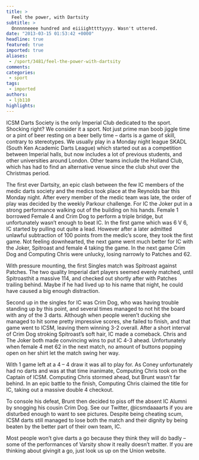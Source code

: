 ```yaml
---
title: >
  Feel the power, with Dartsity
subtitle: >
  Onnnnneeee hundred and eiiiighttttyyyy. Wasn't uttered.
date: "2013-03-15 01:53:42 +0000"
headline: true
featured: true
imported: true
aliases:
 - /sport/3481/feel-the-power-with-dartsity
comments:
categories:
 - sport
tags:
 - imported
authors:
 - ljb110
highlights:
---
```


ICSM Darts Society is the only Imperial Club dedicated to the sport. Shocking right? We consider it a sport. Not just prime man boob jiggle time or a pint of beer resting on a beer belly time – darts is a game of skill, contrary to stereotypes. We usually play in a Monday night league SKADL (South Ken Academic Darts League) which started out as a competition between Imperial halls, but now includes a lot of previous students, and other universities around London. Other teams include the Holland Club, which has had to find an alternative venue since the club shut over the Christmas period.

The first ever Dartsity, an epic clash between the few IC members of the medic darts society and the medics took place at the Reynolds bar this Monday night. After every member of the medic team was late, the order of play was decided by the weekly Parkour challenge. For IC the Joker put in a strong performance walking out of the building on his hands. Female 1 borrowed Female 4 and Crim Dog to perform a triple bridge, but unfortunately wasn’t enough to beat IC. In the first game which was 6 V 6, IC started by pulling out quite a lead. However after a later admitted unlawful subtraction of 100 points from the medic’s score, they took the first game. Not feeling downhearted, the next game went much better for IC with the Joker, Spitroast and female 4 taking the game. In the next game Crim Dog and Computing Chris were unlucky, losing narrowly to Patches and 62.

With pressure mounting, the first Singles match was Spitroast against Patches. The two quality Imperial dart players seemed evenly matched, until Spitroasthit a massive 114, and checked out shortly after with Patches trailing behind. Maybe if he had lived up to his name that night, he could have caused a big enough distraction.

Second up in the singles for IC was Crim Dog, who was having trouble standing up by this point, and several times managed to not hit the board with any of the 3 darts. Although when people weren’t ducking she managed to hit some pretty impressive scores, she failed to finish, and that game went to ICSM, leaving them winning 3-2 overall. After a short interval of Crim Dog stroking Spitroast’s soft hair, IC made a comeback. Chris and The Joker both made convincing wins to put IC 4-3 ahead. Unfortunately when female 4 met 62 in the next match, no amount of buttons popping open on her shirt let the match swing her way.

With 1 game left at a 4 – 4 draw it was all to play for. As Coney unfortunately had no darts and was at that time inanimate, Computing Chris took on the Captain of ICSM. Computing Chris stormed ahead, but Brunt wasn’t far behind. In an epic battle to the finish, Computing Chris claimed the title for IC, taking out a massive double 4 checkout.

To console his defeat, Brunt then decided to piss off the absent IC Alumni by snogging his cousin Crim Dog. See our Twitter, @icsmdaaaarts if you are disturbed enough to want to see pictures. Despite being cheating scum, ICSM darts still managed to lose both the match and their dignity by being beaten by the better part of their own team, IC.

Most people won’t give darts a go because they think they will do badly – some of the performances of Varsity show it really doesn’t matter. If you are thinking about givingit a go, just look us up on the Union website.
